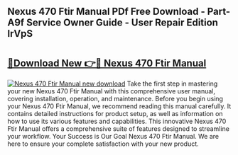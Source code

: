 ## Nexus 470 Ftir Manual PDf Free Download - Part-A9f Service Owner Guide - User Repair Edition lrVpS

# <h2><a href="http://bc4760.oget.top/?id=Nexus+470+Ftir+Manual">🔗Download New 👉🔴 Nexus 470 Ftir Manual</a></h2>

[![Nexus 470 Ftir Manual new download](https://i.imgur.com/5g1atiW.png)](http://bc4760.oget.top/?id=Nexus+470+Ftir+Manual)
Take the first step in mastering your new Nexus 470 Ftir Manual with this comprehensive user manual, covering installation, operation, and maintenance. Before you begin using your Nexus 470 Ftir Manual, we recommend reading this manual carefully. It contains detailed instructions for product setup, as well as information on how to use its various features and capabilities. This innovative Nexus 470 Ftir Manual offers a comprehensive suite of features designed to streamline your workflow. Your Success is Our Goal Nexus 470 Ftir Manual. We are here to ensure your complete satisfaction with your new product.
